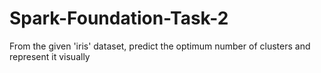 # Spark-Foundation-Task-2
From the given 'iris' dataset, predict the optimum number of clusters and represent it visually
